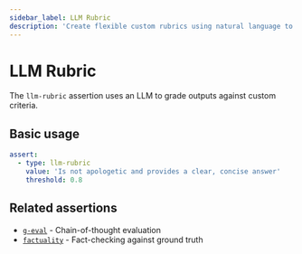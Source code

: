 ```yaml
---
sidebar_label: LLM Rubric
description: 'Create flexible custom rubrics using natural language to evaluate LLM outputs against specific quality and safety criteria'
---
```


# LLM Rubric

The `llm-rubric` assertion uses an LLM to grade outputs against custom criteria.

## Basic usage

```yaml
assert:
  - type: llm-rubric
    value: 'Is not apologetic and provides a clear, concise answer'
    threshold: 0.8
```

## Related assertions

- [`g-eval`](/docs/configuration/expected-outputs/model-graded/g-eval) - Chain-of-thought evaluation
- [`factuality`](/docs/configuration/expected-outputs/model-graded/factuality) - Fact-checking against ground truth
